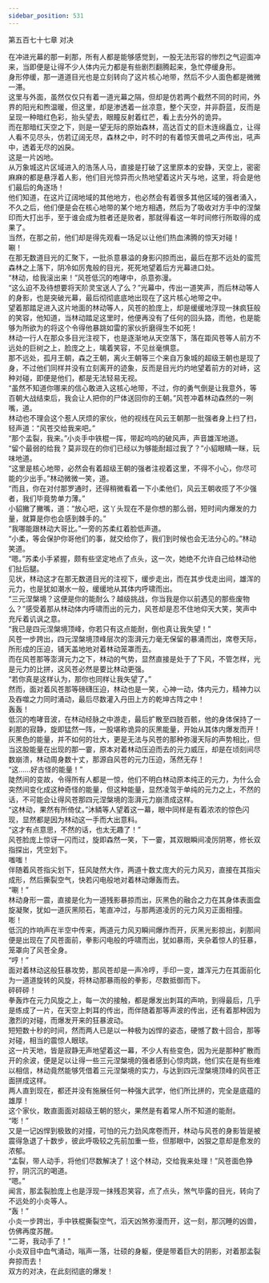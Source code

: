 ```yaml
---
sidebar_position: 531
---
```

 第五百七十七章 对决


在冲进光幕的那一刹那，所有人都是能够感觉到，一股无法形容的惨烈之气迎面冲来，当即便是让得不少人体内元力都是有些剧烈翻腾起来，急忙停缓身形。  
身形停缓，那一道道目光也是立刻转向了这片核心地带，然后不少人面色都是微微一滞。  
这里与外面，虽然仅仅只有着一道光幕之隔，但却是仿若两个截然不同的时间，外界的阳光和煦温暖，但这里，却是渗透着一丝凉意，整个天空，并非蔚蓝，反而是呈现一种暗红色彩，抬头望去，眼瞳反射着红芒，看上去分外的诡异。  
而在那暗红天空之下，则是一望无际的原始森林，高达百丈的巨木连绵矗立，让得人看不见尽头，仿若辽阔无尽，森林之中，时不时的有着惊天兽吼之声传出，吼声中，透着无尽的凶戾。  
这是一片凶地。  
从万象城这片区域进入的浩荡人马，直接是打破了这里原本的安静，天空上，密密麻麻的都是悬浮着人影，他们目光惊异而火热地望着这片天与地，这里，将会是他们最后的角逐场！  
他们知道，在这片辽阔地域的其他地方，也必然会有着很多其他区域的强者涌入，不久之后，他们便是会在核心地带的某个地方相遇，然后为了吸收对方手中的涅槃印而大打出手，至于谁会成为胜者还是败者，那就得看这一年时间修行所取得的成果了。  
当然，在那之前，他们却是得先观看一场足以让他们热血沸腾的惊天对碰！  
唰！  
在那无数道目光的汇聚下，一批杀意暴溢的身影闪掠而出，最后在那不远处的蛮荒森林之上落下，阴冷如厉鬼般的目光，死死地望着后方光幕进口处。  
“林动，给我滚出来！”风苍低沉的咆哮中，杀意弥漫。  
“这么迫不及待想要将天阶灵宝送人了么？”光幕中，传出一道笑声，而后林动等人的身影，也是突破光幕，最后彻彻底底地出现在了这片核心地带之中。  
望着那踏足进入这片地面的林动等人，风苍的脸庞上，却是缓缓地浮现一抹疯狂般的笑容，他知道，当林动踏足这里时，他便再没有了任何的回头路，而他，也是能够为所欲为的将这个令得他暴跳如雷的家伙折磨得生不如死！  
林动一行人在那众多目光注视下，也是逐渐地从天空落下，落在距风苍等人前方不远处的巨树之上，脸庞之上，噙着笑容，不见丝毫惧意。  
那不远处，孤月王朝，森之王朝，离火王朝等三个来自万象城的超级王朝也是现了身，不过他们同样并没有立刻离开的迹象，反而是目光灼灼地望着前方的对峙，这种对碰，即便是他们，都是无法轻易无视。  
“虽然不知道你哪来的信心敢进入这核心地带，不过，你的勇气倒是让我意外，等百朝大战结束后，我会让人把你的尸体送回你的王朝。”风苍冲着林动森然的一咧嘴，道。  
林动也不理会这个惹人厌烦的家伙，他的视线在风云王朝那一批强者身上扫了扫，轻声道：“风苍交给我来吧。”  
“那个孟裂，我来。”小炎手中铁棍一挥，带起呜呜的破风声，声音雄浑地道。  
“留个最弱的给我？莫非现在的你们已经以为够能耐超过我了？”小貂眼睛一眯，玩味地道。  
“这里是核心地带，必然会有着超级王朝的强者注视着这里，不得不小心，你尽可能的少出手。”林动微微一笑，道。  
“而且，你在对付那罗通时，还得稍微看着一下小柔他们，风云王朝收揽了不少强者，我们毕竟势单力薄。”  
小貂撇了撇嘴，道：“放心吧，这丫头现在不是你想的那么弱，短时间内爆发的力量，就算是你也会感到棘手的。”  
“我哪能跟林动大哥比。”一旁的苏柔红着脸低声道。  
“小柔，等会保护你哥他们的事，就交给你了，我们到时候也会无法分心的。”林动笑道。  
“嗯。”苏柔小手紧握，颇有些坚定地点了点头，这一次，她绝不允许自己给林动他们扯后腿。  
见状，林动这才在那无数道目光的注视下，缓步走出，而在其步伐走出间，雄浑的元力，也是犹如潮水一般，缓缓地从其体内呼啸而出。  
“三元涅槃境？这便是你的能耐么？越级挑战，你当我是你以前遇见的那些废物么？”感受着那从林动体内呼啸而出的元力，风苍却是忍不住地仰天大笑，笑声中充斥着讥讽之意。  
“我已是四元涅槃境顶峰，你若只有这点能耐，倒也真让我失望！”  
风苍一步跨出，四元涅槃境顶峰层次的澎湃元力毫无保留的暴涌而出，席卷天际，所形成的压迫，铺天盖地地对着林动笼罩而去。  
而在风苍那等澎湃元力之下，林动的气势，显然直接是处于了下风，不管怎样，光是元力的比拼，这风苍必然是要比林动更强。  
“若你真是这样认为，那你也同样让我失望了。”  
然而，面对着风苍那等磅礴压迫，林动也是一笑，心神一动，体内元力，精神力以及吞噬之力同时涌动，最后尽数灌入丹田上方的乾坤古阵之中！  
轰轰！  
低沉的咆哮音波，在林动经脉之中游走，最后扩散至四肢百骸，他的身体保持了一刹那的寂静，旋即猛然一阵，一股堪称诡异的灰黑能量，开始从其体内爆发而开！  
灰黑色的能量，并不如何的壮大，更是无法与风苍的那种弥漫天际的声势相比，但当这股能量在出现的那一霎，原本对着林动压迫而去的元力威压，却是在顷刻间尽数崩溃，林动周身数十丈，那源自风苍的元力压迫，荡然无存！  
“这……好古怪的能量！”  
陡然间的变故，令得所有人都是一惊，他们不明白林动原本纯正的元力，为什么会突然间变化成这种奇怪的能量，但这种能量，显然凌驾于单纯的元力之上，不然的话，不可能会让得风苍那四元涅槃境的澎湃元力崩溃成这样。  
“这林动，果然有所倚仗。”沐鳞等人望着这一幕，眼中同样是有着浓浓的惊色闪现，显然都是因为林动这一手而大出意料。  
“这才有点意思，不然的话，也太无趣了！”  
风苍脸庞上惊讶一闪而过，旋即森然一笑，下一霎，其双眼瞬间凌厉阴寒，修长双指探出，凭空划下。  
嗤嗤！  
伴随着风苍指尖划下，狂风陡然大作，两道十数丈庞大的元力风刃，直接在其指尖成形，然后撕裂空气，快若闪电般地对着林动爆轰而去。  
“唰！”  
林动身形一震，直接是化为一道残影暴掠而出，灰黑色的融合之力在其身体表面盘旋凝聚，犹如一道灰黑陨石，笔直冲过，与那两道凌厉的元力风刃正面相撞。  
嘭！  
低沉的炸响声在半空中传来，两道元力风刃瞬间爆炸而开，灰黑光影掠出，刹那间便是出现在了风苍面前，拳影闪电般的呼啸而出，犹如暴雨，夹杂着惊人的狂暴，笼罩向了风苍全身。  
“哼！”  
面对着林动这般狂暴攻势，那风苍却是一声冷哼，手印一变，雄浑元力在其面前化为一道道旋转的风旋，将林动那暴雨般的拳影，尽数抵御而下。  
砰砰砰！  
拳轰炸在元力风旋之上，每一次的接触，都是爆发出刺耳的声响，到得最后，几乎是练成了一片，在天空上刺耳的传出，而伴随着那等声波的传出，还有着那种因为激烈的对碰，而爆发开来的狂暴波动。  
短短数十秒的时间，然而两人已是以一种极为凶悍的姿态，硬憾了数十回合，那等对碰，相当的震惊人眼球。  
这一片天地，皆是寂静无声地望着这一幕，不少人有些变色，因为光是那种扩散而开的余波，便是足以让得一些三元涅槃境的强者感到心惊肉跳，他们实在是有些难以相信，林动竟然能够凭借着三元涅槃境的实力，与达到四元涅槃境顶峰的风苍正面拼成这样。  
两人直到现在，都还并没有施展任何一种强大武学，他们所比拼的，完全是底蕴的雄厚！  
这个家伙，敢直面面对超级王朝的怒火，果然是有着常人所不知道的能耐。  
“嘭！”  
又是一记凶悍到极致的对撞，可怕的元力劲风席卷而开，林动与风苍的身影皆是被震得急退了十数步，彼此呼吸较之先前加重一些，但那眼中，凶狠之意却是愈发的浓郁。  
“孟裂，带人动手，将他们尽数解决了！这个林动，交给我来处理！”风苍面色狰狞，阴沉沉的喝道。  
“嗯。”  
闻言，那孟裂脸庞上也是浮现一抹残忍笑容，点了点头，煞气毕露的目光，转向了不远处的小炎等人。  
“轰！”  
小炎一步跨出，手中铁棍撕裂空气，滔天凶煞弥漫而开，这一刻，那沉睡的凶兽，仿佛再度苏醒。  
“二哥，我动手了！”  
小炎双目中血气涌动，嗡声一落，壮硕的身躯，便是带着巨大的阴影，对着那孟裂奔掠而去！  
双方的对决，在此刻彻底的爆发！  
  
  
